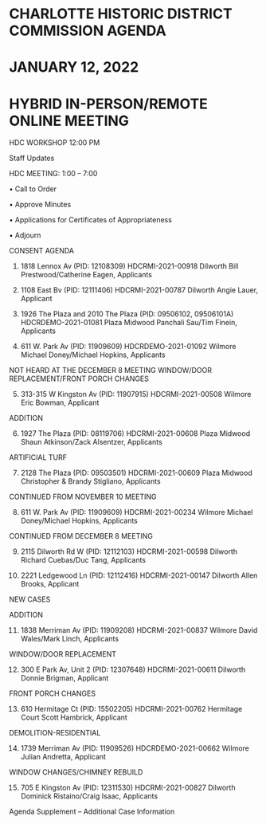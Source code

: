 # CHARLOTTE HISTORIC DISTRICT COMMISSION AGENDA 

# JANUARY 12, 2022 

# HYBRID IN-PERSON/REMOTE ONLINE MEETING 

HDC WORKSHOP 12:00 PM 

Staff Updates 

HDC MEETING: 1:00 – 7:00 

• Call to Order 

• Approve Minutes 

• Applications for Certificates of Appropriateness 

• Adjourn 

CONSENT AGENDA 

1. 1818 Lennox Av (PID: 12108309) 
HDCRMI-2021-00918 
Dilworth 
Bill Prestwood/Catherine Eagen, Applicants 

2. 1108 East Bv (PID: 12111406) 
HDCRMI-2021-00787 
Dilworth 
Angie Lauer, Applicant 

3. 1926 The Plaza and 2010 The Plaza 
(PID: 09506102, 09506101A) 
HDCRDEMO-2021-01081 
Plaza Midwood 
Panchali Sau/Tim Finein, Applicants 

4. 611 W. Park Av (PID: 11909609) 
HDCRDEMO-2021-01092 
Wilmore 
Michael Doney/Michael Hopkins, Applicants 

NOT HEARD AT THE DECEMBER 8 MEETING 
WINDOW/DOOR REPLACEMENT/FRONT PORCH CHANGES 

5. 313-315 W Kingston Av (PID: 11907915) 
HDCRMI-2021-00508 
Wilmore 
Eric Bowman, Applicant 

ADDITION 

6. 1927 The Plaza (PID: 08119706) 
HDCRMI-2021-00608 
Plaza Midwood 
Shaun Atkinson/Zack Alsentzer, Applicants 

ARTIFICIAL TURF 

7. 2128 The Plaza (PID: 09503501) 
HDCRMI-2021-00609 
Plaza Midwood 
Christopher & Brandy Stigliano, Applicants 

CONTINUED FROM NOVEMBER 10 MEETING 

8. 611 W. Park Av (PID: 11909609) 
HDCRMI-2021-00234 
Wilmore 
Michael Doney/Michael Hopkins, Applicants 

CONTINUED FROM DECEMBER 8 MEETING 

9. 2115 Dilworth Rd W (PID: 12112103) 
HDCRMI-2021-00598 
Dilworth 
Richard Cuebas/Duc Tang, Applicants 

10. 2221 Ledgewood Ln (PID: 12112416) 
HDCRMI-2021-00147 
Dilworth 
Allen Brooks, Applicant 

NEW CASES 

ADDITION 

11. 1838 Merriman Av (PID: 11909208) 
HDCRMI-2021-00837 
Wilmore 
David Wales/Mark Linch, Applicants 

WINDOW/DOOR REPLACEMENT 

12. 300 E Park Av, Unit 2 (PID: 12307648) 
HDCRMI-2021-00611 
Dilworth 
Donnie Brigman, Applicant 

FRONT PORCH CHANGES 

13. 610 Hermitage Ct (PID: 15502205) 
HDCRMI-2021-00762 
Hermitage Court 
Scott Hambrick, Applicant 

DEMOLITION-RESIDENTIAL 

14. 1739 Merriman Av (PID: 11909526) 
HDCRDEMO-2021-00662 
Wilmore 
Julian Andretta, Applicant 

WINDOW CHANGES/CHIMNEY REBUILD 

15. 705 E Kingston Av (PID: 12311530) 
HDCRMI-2021-00827 
Dilworth 
Dominick Ristaino/Craig Isaac, Applicants 

Agenda Supplement – Additional Case Information

